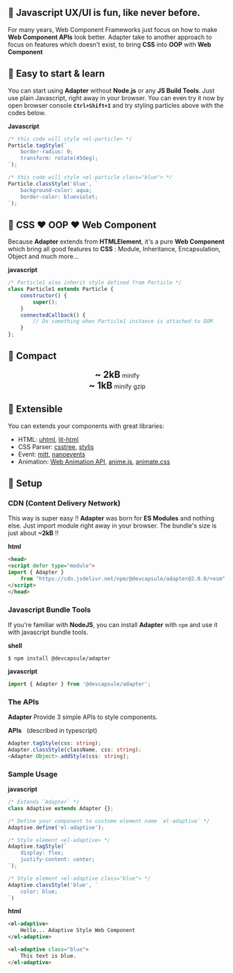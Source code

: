 ## 🎉 Javascript UX/UI is fun, like never before.

For many years, Web Component Frameworks just focus on how to make
**Web Component APIs** look better. Adapter take to another approach
to focus on features which doesn't exist, to bring **CSS** into **OOP**
with **Web Component**

## 🎉 Easy to start & learn
You can start using **Adapter** without **Node.js** or any
**JS Build Tools**. Just use plain Javascript, right away in your browser.
You can even try it now by open browser console **`Ctrl+Shift+I`** and try
styling particles above with the codes below.

<el-code-block>
    <div el="bar-top-left">
        <b>Javascript</b>
    </div>

```js
/* this code will style <el-particle> */
Particle.tagStyle(`
    border-radius: 0;
    transform: rotate(45deg);
`);

/* this code will style <el-particle class="blue"> */
Particle.classStyle('blue', `
    background-color: aqua;
    border-color: blueviolet;
`);
```
</el-code-block>

## 🎉 CSS ❤️ OOP ❤️ Web Component

Because **Adapter** extends from **HTMLElement**, it's a pure **Web Component**
which bring all good features to **CSS** : Module, Inheritance, Encapsulation,
Object and much more...

<el-code-block>
    <div el="bar-top-left"><b>javascript</b></div>

```js
/* Particle1 also inherit style defined from Particle */
class Particle1 extends Particle {
    constructor() {
        super();
    }
    connectedCallback() {
        // Do something when Particle1 instance is attached to DOM
    }
};

```
</el-code-block>

## 🎉 Compact

<div style="text-align: center;">
<strong style="font-size: 1.5em;">~ 2kB</strong> minify<br>
<strong style="font-size: 1.5em;">~ 1kB</strong> minify gzip
</div>

## 🎉 Extensible

You can extends your components with great libraries:
- HTML:
  [uhtml](https://github.com/WebReflection/uhtml),
  [lit-html](https://lit.dev/docs/libraries/standalone-templates/)
- CSS Parser:
  [csstree](https://github.com/csstree/csstree),
  [stylis](https://stylis.js.org/)
- Event: [mitt](https://www.npmjs.com/package/mitt),
  [nanoevents](https://github.com/ai/nanoevents])
- Animation:
  [Web Animation API](https://developer.mozilla.org/en-US/docs/Web/API/Web_Animations_API),
  [anime.js](https://animejs.com/),
  [animate.css](https://animate.style/)

## 🎉 Setup

### CDN (Content Delivery Network)

This way is super easy !! **Adapter** was born for **ES Modules** and
nothing else. Just import module right away in your browser.
The bundle's size is just about **~2kB** !!

<el-code-block>
    <div el="bar-top-left">
        <b>html</b>
    </div>

```html
<head>
<script defer type="module">
import { Adapter }
    from "https://cdn.jsdelivr.net/npm/@devcapsule/adapter@2.0.0/+esm";
</script>
</head>
```
</el-code-block>

### Javascript Bundle Tools

If you're familiar with **NodeJS**, you can install **Adapter**
with `npm` and use it with javascript bundle tools.

<el-code-block>
    <div el="bar-top-left">
        <b>shell</b>
    </div>

```shell
$ npm install @devcapsule/adapter
```
</el-code-block>

<el-code-block>
    <div el="bar-top-left">
        <b>javascript</b>
    </div>

```js
import { Adapter } from '@devcapsule/adapter';
```
</el-code-block>

### The APIs

**Adapter** Provide 3 simple APIs to style components.

<el-code-block>
    <div el="bar-top-left">
        <b>APIs</b>
        <span style="margin-left: 0.5rem;">(described in typescript)</span>
    </div>

```ts
Adapter.tagStyle(css: string);
Adapter.classStyle(className, css: string);
<Adapter Object>.addStyle(css: string);
```

</el-code-block>

### Sample Usage

<el-code-block>
    <div el="bar-top-left">
        <b>javascript</b>
    </div>

```js
/* Extends `Adapter` */
class Adaptive extends Adapter {};

/* Define your component to custome element name `el-adaptive` */
Adaptive.define('el-adaptive');

/* Style element <el-adaptive> */
Adaptive.tagStyle(`
    display: flex;
    justify-content: center;
`);

/* Style element <el-adaptive class="blue"> */
Adaptive.classStyle('blue', `
    color: blue;
`)

```
</el-code-block>

<el-code-block>
    <div el="bar-top-left">
        <b>html</b>
    </div>

```html
<el-adaptive>
    Hello... Adaptive Style Web Component
</el-adaptive>

<el-adaptive class="blue">
    This text is blue.
</el-adaptive>
```
</el-code-block>